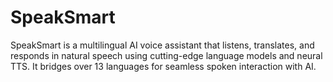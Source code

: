 # SpeakSmart
SpeakSmart is a multilingual AI voice assistant that listens, translates, and responds in natural speech using cutting-edge language models and neural TTS. It bridges over 13 languages for seamless spoken interaction with AI.
